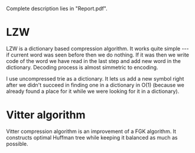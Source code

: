 Complete description lies in "Report.pdf".

# LZW

LZW is a dictionary based compression algorithm. It works quite simple --- if current word was seen before then we do nothing. If it was then we write code of the word we have read in the last step and add new word in the dictionary. Decoding process is almost simmetric to encoding.

I use uncompressed trie as a dictionary. It lets us add a new symbol right after we didn't succeed in finding one in a dictionary in O(1) (because we already found a place for it while we were looking for it in a dictionary).

# Vitter algorithm

Vitter compression algorithm is an improvement of a FGK algorithm. It constructs optimal Huffman tree while keeping it balanced as much as possible.
